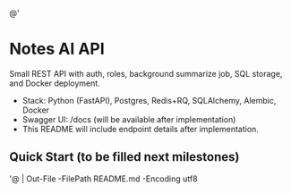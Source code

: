 @'
# Notes AI API

Small REST API with auth, roles, background summarize job, SQL storage, and Docker deployment.

- Stack: Python (FastAPI), Postgres, Redis+RQ, SQLAlchemy, Alembic, Docker
- Swagger UI: /docs (will be available after implementation)
- This README will include endpoint details after implementation.

## Quick Start (to be filled next milestones)
'@ | Out-File -FilePath README.md -Encoding utf8
